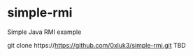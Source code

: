# simple-rmi
Simple Java RMI example

git clone https://https://github.com/0xluk3/simple-rmi.git
TBD
